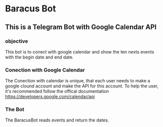 # Baracus Bot
## This is a Telegram Bot with Google Calendar API
### objective
This bot is to conect with google calendar and show the ten nexts events with the begin date and end date.
### Conection with Google Calendar
The Conection with calendar is unique, that each user needs to make a google clound account and make the API for this account. To help the user, it's recommended
follow the offical documentation https://developers.google.com/calendar/api
### The Bot
The BaracusBot reads events and return the dates.
